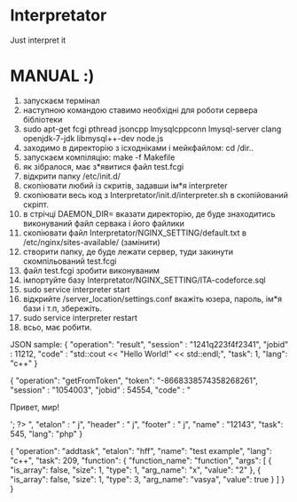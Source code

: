 # Interpretator
Just interpret it

# MANUAL :)
1.	запускаєм термінал
2.	наступною командою ставимо необхідні для роботи сервера бібліотеки
3.	sudo apt-get fcgi pthread jsoncpp lmysqlcppconn lmysql-server clang openjdk-7-jdk libmysql++-dev node.js 
4.	заходимо в директорію з ісходніками і мейкфайлом:  cd /dir..
5.	запускаєм компіляцію:	 make -f Makefile
6.	як зібралося, має з*явитися файл test.fcgi
7.	відкрити папку /etc/init.d/ 
8.	скопіювати любий із скритів, задавши ім*я interpreter
9.	скопіювати весь код з Interpretator/init.d/interpreter.sh в скопійований скріпт.
10.	в стрічці  DAEMON_DIR= вказати директорію, де буде знаходитись виконуваний файл сервака і його  файлики
11.	скопіювати файл Interpretator/NGINX_SETTING/default.txt в  /etc/nginx/sites-available/  (замінити)
12.	створити папку, де буде лежати сервер, туди закинути скомпільований test.fcgi
13.	файл  test.fcgi зробити виконуваним
14.	імпортуйте базу  Interpretator/NGINX_SETTING/ITA-codeforce.sql
15.	sudo service interpreter start
16.	відкрийте /server_location/settings.conf   вкажіть юзера, пароль, ім*я бази і т.п, збережіть.
17.	sudo service interpreter restart
18.	всьо, має робити.

JSON sample:
{
"operation": "result",
"session" : "1241q223f4f2341",
"jobid" : 11212,
"code" : "std::cout << \"Hello World!\" << std::endl;",
"task": 1,
"lang": "c++"
}

{
"operation": "getFromToken",
"token": "-8668338574358268261",
"session" : "1054003",
"jobid" : 54554,
"code" : "<html>
 <head>
  <title>Тестируем PHP</title>
 </head>
 <body>
 <?php echo '<p>Привет, мир!</p>'; ?>
 </body>
</html>",
"etalon" : " j",
"header" : " j",
"footer" : " j",
"name" : "12143",
"task": 545,
"lang": "php"
}

{
"operation": "addtask",
  "etalon": "hff",
  "name": "test example",
  "lang": "c++",
  "task": 209,
  "function": {
    "function_name": "function",
    "args": 	[
	{
      "is_array": false,
      "size": 1,
      "type": 1,
      "arg_name": "x",
      "value": "2"
    	},
	{
      "is_array": false,
      "size": 1,
      "type": 3,
      "arg_name": "vasya",
      "value": true
    	}
		]
  }
}

